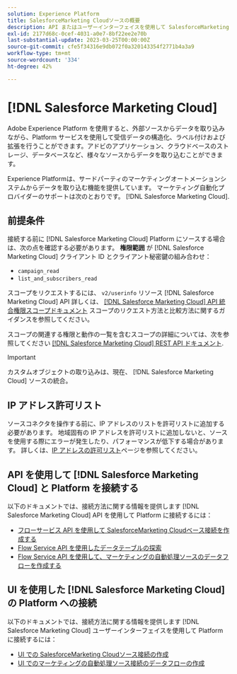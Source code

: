 ```yaml
---
solution: Experience Platform
title: SalesforceMarketing Cloudソースの概要
description: API またはユーザーインターフェイスを使用して SalesforceMarketing CloudをAdobe Experience Platformに接続する方法を説明します。
exl-id: 2177d68c-0cef-4031-a0e7-8bf22ee2e70b
last-substantial-update: 2023-03-25T00:00:00Z
source-git-commit: cfe5f34316e9db072f0a320143354f2771b4a3a9
workflow-type: tm+mt
source-wordcount: '334'
ht-degree: 42%

---
```


# [!DNL Salesforce Marketing Cloud]

Adobe Experience Platform を使用すると、外部ソースからデータを取り込みながら、Platform サービスを使用して受信データの構造化、ラベル付けおよび拡張を行うことができます。アドビのアプリケーション、クラウドベースのストレージ、データベースなど、様々なソースからデータを取り込むことができます。

Experience Platformは、サードパーティのマーケティングオートメーションシステムからデータを取り込む機能を提供しています。 マーケティング自動化プロバイダーのサポートは次のとおりです。 [!DNL Salesforce Marketing Cloud].

## 前提条件

接続する前に [!DNL Salesforce Marketing Cloud] Platform にソースする場合は、次の点を確認する必要があります。 **権限範囲** が [!DNL Salesforce Marketing Cloud] クライアント ID とクライアント秘密鍵の組み合わせ：

* `campaign_read`
* `list_and_subscribers_read`

スコープをリクエストするには、 `v2/userinfo` リソース [!DNL Salesforce Marketing Cloud] API 詳しくは、 [[!DNL Salesforce Marketing Cloud] API 統合権限スコープドキュメント](<https://developer.salesforce.com/docs/marketing/marketing-cloud/guide/data-access-permissions.html>) スコープのリクエスト方法と比較方法に関するガイダンスを参照してください。

スコープの関連する権限と動作の一覧を含むスコープの詳細については、次を参照してください [[!DNL Salesforce Marketing Cloud] REST API ドキュメント](<https://developer.salesforce.com/docs/marketing/marketing-cloud/guide/rest-permissions-and-scopes.html>).

>[!IMPORTANT]
>
>カスタムオブジェクトの取り込みは、現在、 [!DNL Salesforce Marketing Cloud] ソースの統合。

## IP アドレス許可リスト

ソースコネクタを操作する前に、IP アドレスのリストを許可リストに追加する必要があります。 地域固有の IP アドレスを許可リストに追加しないと、ソースを使用する際にエラーが発生したり、パフォーマンスが低下する場合があります。 詳しくは、[IP アドレスの許可リスト](../../ip-address-allow-list.md)ページを参照してください。

## API を使用して [!DNL Salesforce Marketing Cloud] と Platform を接続する

以下のドキュメントでは、接続方法に関する情報を提供します [!DNL Salesforce Marketing Cloud] API を使用して Platform に接続するには：

* [フローサービス API を使用して SalesforceMarketing Cloudベース接続を作成する](../../tutorials/api/create/marketing-automation/salesforce-marketing-cloud.md)
* [Flow Service API を使用したデータテーブルの探索](../../tutorials/api/explore/tabular.md)
* [Flow Service API を使用して、マーケティングの自動処理ソースのデータフローを作成する](../../tutorials/api/collect/marketing-automation.md)

## UI を使用した [!DNL Salesforce Marketing Cloud] の Platform への接続

以下のドキュメントでは、接続方法に関する情報を提供します [!DNL Salesforce Marketing Cloud] ユーザーインターフェイスを使用して Platform に接続するには：

* [UI での SalesforceMarketing Cloudソース接続の作成](../../tutorials/ui/create/marketing-automation/salesforce-marketing-cloud.md)
* [UI でのマーケティングの自動処理ソース接続のデータフローの作成](../../tutorials/ui/dataflow/marketing-automation.md)
